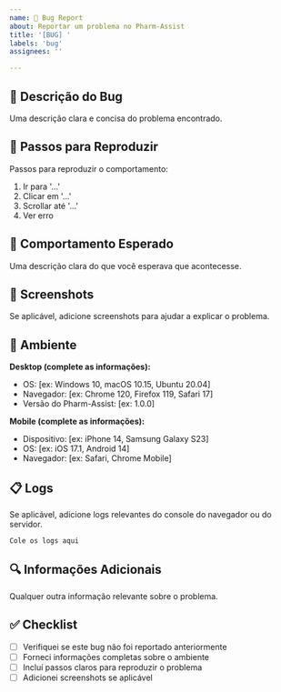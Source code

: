 ```yaml
---
name: 🐛 Bug Report
about: Reportar um problema no Pharm-Assist
title: '[BUG] '
labels: 'bug'
assignees: ''

---
```


## 🐛 Descrição do Bug
Uma descrição clara e concisa do problema encontrado.

## 🔄 Passos para Reproduzir
Passos para reproduzir o comportamento:
1. Ir para '...'
2. Clicar em '...'
3. Scrollar até '...'
4. Ver erro

## 🎯 Comportamento Esperado
Uma descrição clara do que você esperava que acontecesse.

## 📸 Screenshots
Se aplicável, adicione screenshots para ajudar a explicar o problema.

## 📱 Ambiente
**Desktop (complete as informações):**
 - OS: [ex: Windows 10, macOS 10.15, Ubuntu 20.04]
 - Navegador: [ex: Chrome 120, Firefox 119, Safari 17]
 - Versão do Pharm-Assist: [ex: 1.0.0]

**Mobile (complete as informações):**
 - Dispositivo: [ex: iPhone 14, Samsung Galaxy S23]
 - OS: [ex: iOS 17.1, Android 14]
 - Navegador: [ex: Safari, Chrome Mobile]

## 📋 Logs
Se aplicável, adicione logs relevantes do console do navegador ou do servidor.

```
Cole os logs aqui
```

## 🔍 Informações Adicionais
Qualquer outra informação relevante sobre o problema.

## ✅ Checklist
- [ ] Verifiquei se este bug não foi reportado anteriormente
- [ ] Forneci informações completas sobre o ambiente
- [ ] Incluí passos claros para reproduzir o problema
- [ ] Adicionei screenshots se aplicável
